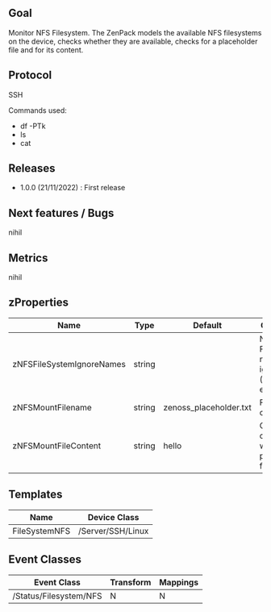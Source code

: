 Goal
----
Monitor NFS Filesystem. The ZenPack models the available NFS filesystems on the device, checks whether they are available, checks for a placeholder file and for its content.

Protocol
--------
SSH

Commands used: 
 - df -PTk
 - ls
 - cat

Releases
--------

 - 1.0.0 (21/11/2022) : First release

Next features / Bugs
--------------------
nihil

Metrics
-------
nihil

zProperties
-----------
| Name  |  Type | Default  |  Comments |
|---|---|---|---|
|  zNFSFileSystemIgnoreNames | string  |   | NFS Filesystem names to ignore (regular expression)  |
| zNFSMountFilename  |  string | zenoss_placeholder.txt  |Filename to check   |
| zNFSMountFileContent  | string  | hello  |  Content to check within placeholder file |

Templates
---------
| Name  | Device Class  |
|---|---|
| FileSystemNFS  | /Server/SSH/Linux  |

Event Classes
-------------
| Event Class  | Transform | Mappings |
|---|----|----------|
|  /Status/Filesystem/NFS | N | N |
